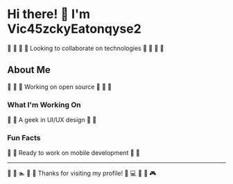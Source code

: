 # Hi there! 👋 I'm Vic45zckyEatonqyse2

🎯 🚴 🏏 🎽 Looking to collaborate on technologies 🎯 🚴 🏏 🎽

## About Me
🏑 🎣 🏓 Working on open source 🏑 🎣 🏓

### What I'm Working On
🎣 🎯 A geek in UI/UX design 🎣 🎯

### Fun Facts
🎵 🏸 Ready to work on mobile development 🎵 🏸

---
🥋 🏏 🏊 🌈 🎵 Thanks for visiting my profile! 🚵 💻 🚣 🎯 🎮
